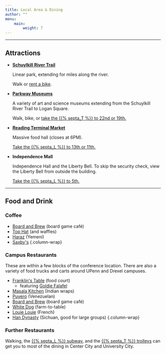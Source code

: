 ```yaml
---
title: Local Area & Dining
author: ""
menu:
    main:
        weight: 7
---
```


---

## Attractions

- **[Schuylkill River Trail](https://schuylkillriver.org/map/trailhead/schuylkill-banks/)**

  Linear park, extending for miles along the river.

  Walk or [rent a bike](https://www.rideindego.com/).

- **[Parkway Museums](https://www.discoverphl.com/blog-post/discover-philadelphias-parkway-museum-district/)**

  A variety of art and science museums extending from the Schuylkill River Trail to Logan Square.

  Walk, bike, or [take the {{% septa_T %}} to 22nd or 19th.](https://www.septa.org/schedules/T?startStop=20732&endStop=20646&directionId=0&date=2025-06-06)


- **[Reading Terminal Market](https://readingterminalmarket.org/)**

  Massive food hall (closes at 6PM).
  
  [Take the {{% septa_L %}} to 13th or 11th.](https://www.septa.org/schedules/L1?startStop=2453&endStop=2456&directionId=0&date=2025-06-06)

- **Independence Mall**

  Independence Hall and the Liberty Bell.
  To skip the security check, view the Liberty Bell from outside the building.

  [Take the {{% septa_L %}} to 5th.](https://www.septa.org/schedules/L1?startStop=2453&endStop=2458&directionId=0&date=2025-06-06)

---

## Food and Drink

### Coffee

- [Board and Brew](https://www.theboardandbrew.com/) (board game café)
- [Top Hat](https://tophat-espresso.com/) (and waffles)
- [Haraz](https://harazcoffeehouse.com/) (Yemeni)
- [Saxby's](http://saxbyscoffee.com/)
{.column-wrap}

### Campus Restaurants

These are within a few blocks of the conference location.
There are also a variety of food trucks and carts around UPenn and Drexel campuses. 

- [Franklin's Table](https://www.shopsatpenn.com/franklins-table) (food court)
  - featuring [Goldie Falafel](https://goldiefalafel.com/)
- [Masala Kitchen](https://masalakitchenphilly.getbento.com/order-online-sansom-st-university-city/) (Indian wraps)
- [Puyero](https://www.puyeroflavor.com/) (Venezuelan)
- [Board and Brew](https://www.theboardandbrew.com/) (board game café)
- [White Dog](https://whitedog.com/) (farm-to-table)
- [Louie Louie](https://louielouie.restaurant/) (French)
- [Han Dynasty](http://www.handynasty.net/ucity/) (Sichuan, good for large groups)
{.column-wrap}

### Further Restaurants

Walking, the [{{% septa_L %}} subway](https://www.septa.org/schedules/L1), and the [{{% septa_T %}} trolleys](https://www.septa.org/schedules/T) can get you to most of the dining in Center City and University City.